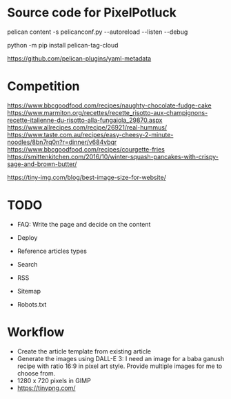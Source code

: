 # Source code for PixelPotluck

pelican content -s pelicanconf.py --autoreload --listen --debug

python -m pip install pelican-tag-cloud


https://github.com/pelican-plugins/yaml-metadata

# Competition

https://www.bbcgoodfood.com/recipes/naughty-chocolate-fudge-cake
https://www.marmiton.org/recettes/recette_risotto-aux-champignons-recette-italienne-du-risotto-alla-fungaiola_29870.aspx
https://www.allrecipes.com/recipe/26921/real-hummus/
https://www.taste.com.au/recipes/easy-cheesy-2-minute-noodles/8bn7rq0n?r=dinner/v684vbqr
https://www.bbcgoodfood.com/recipes/courgette-fries
https://smittenkitchen.com/2016/10/winter-squash-pancakes-with-crispy-sage-and-brown-butter/

https://tiny-img.com/blog/best-image-size-for-website/

# TODO

- FAQ: Write the page and decide on the content
- Deploy

- Reference articles types
- Search
- RSS
- Sitemap
- Robots.txt

# Workflow

- Create the article template from existing article
- Generate the images using DALL-E 3: I need an image for a baba ganush recipe with ratio 16:9 in pixel art style. Provide multiple images for me to choose from.
- 1280 x 720 pixels in GIMP
- https://tinypng.com/

